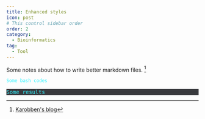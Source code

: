 ```yaml
---
title: Enhanced styles
icon: post
# This control sidebar order
order: 2
category:
  - Bioinformatics
tag:
  - Tool
---
```


Some notes about how to write better markdown files.
[^footnote]

```sh
Some bash codes
```


<pre>
Some results
</pre>


<style>
pre {
  background-color:#38393d;
  /* color: #FF33F3; */
  color: #33F3FF;
}
</style>

[^footnote]: [Karobben's blog](https://karobben.github.io/2021/02/11/Blog/hexo_icarus/)
